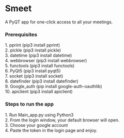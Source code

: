 # Smeet
A PyQT app for one-click access to all your meetings. 

<H3>Prerequisites</H3>
1. pprint (pip3 install pprint)<br/>
2. pickle (pip3 install pickle)<br/>
3. datetime (pip3 install datetime)<br/>
4. webbrowser (pip3 install webbrowser)<br/>
5. functools (pip3 install functools)<br/>
6. PyQt5 (pip3 install pyqt5)<br/>
7. socket (pip3 install socket)<br/>
8. datefinder (pip3 install datefinder)<br/>
9. Google_auth (pip install google-auth-oauthlib)<br/>
10. apiclient (pip3 install apiclient)<br/>

<H3>Steps to run the app</H3>
1. Run Main_app.py using Python3<br/>
2. From the login window, your default browser will open.<br/>
3. Choose your google account<br/>
4. Paste the token in the login page and enjoy.<br/>

